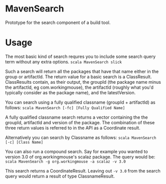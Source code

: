 # MavenSearch
Prototype for the search component of a build tool.

# Usage
The most basic kind of search requres you to include some search query term without any extra options.
`scala MavenSearch slick`

Such a search will return all the packages that have that name either in the group or artifactId. The return value for a basic search is a ClassResult. ClassResults contain, as their output, the groupId (the package name minus the artifactId, eg com.workingmouse), the artifactId (roughly what you'd typically consider as the package name), and the latestVersion.

You can search using a fully qualified classname (groupId + artifactId) as follows:
`scala MavenSearch [-fc] [Fully Qualified Name]`

A fully qualified classname search returns a vector containing the the groupId, artifactId and version of the package.
The combination of these three return values is referred to in the API as a Coordinate result. 

Alternatively you can search by Classname as follows:
`scala MavenSearch [-c] [Class Name]`

You can also run a compound search. Say for example you wanted to version 3.0 of org.workingmouse's scalaz package. The query would be:
`scala MavenSearch -g org.workingmouse -a scalaz -v 3.0`

This search returns a CoordinateResult. Leaving out `-v 3.0` from the search query would return a result of type ClassnameResult.
